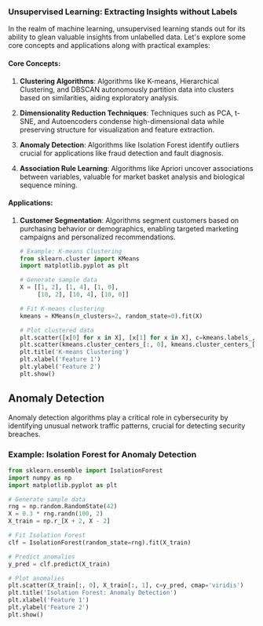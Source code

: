 ### Unsupervised Learning: Extracting Insights without Labels

In the realm of machine learning, unsupervised learning stands out for its ability to glean valuable insights from unlabelled data. Let's explore some core concepts and applications along with practical examples:

#### Core Concepts:

1. **Clustering Algorithms**: Algorithms like K-means, Hierarchical Clustering, and DBSCAN autonomously partition data into clusters based on similarities, aiding exploratory analysis.

2. **Dimensionality Reduction Techniques**: Techniques such as PCA, t-SNE, and Autoencoders condense high-dimensional data while preserving structure for visualization and feature extraction.

3. **Anomaly Detection**: Algorithms like Isolation Forest identify outliers crucial for applications like fraud detection and fault diagnosis.

4. **Association Rule Learning**: Algorithms like Apriori uncover associations between variables, valuable for market basket analysis and biological sequence mining.

#### Applications:

1. **Customer Segmentation**: Algorithms segment customers based on purchasing behavior or demographics, enabling targeted marketing campaigns and personalized recommendations.

   ```python
   # Example: K-means Clustering
   from sklearn.cluster import KMeans
   import matplotlib.pyplot as plt
   
   # Generate sample data
   X = [[1, 2], [1, 4], [1, 0],
        [10, 2], [10, 4], [10, 0]]
   
   # Fit K-means clustering
   kmeans = KMeans(n_clusters=2, random_state=0).fit(X)
   
   # Plot clustered data
   plt.scatter([x[0] for x in X], [x[1] for x in X], c=kmeans.labels_, cmap='viridis')
   plt.scatter(kmeans.cluster_centers_[:, 0], kmeans.cluster_centers_[:, 1], marker='x', c='r', s=100)
   plt.title('K-means Clustering')
   plt.xlabel('Feature 1')
   plt.ylabel('Feature 2')
   plt.show()

## Anomaly Detection

Anomaly detection algorithms play a critical role in cybersecurity by identifying unusual network traffic patterns, crucial for detecting security breaches.

### Example: Isolation Forest for Anomaly Detection

```python
from sklearn.ensemble import IsolationForest
import numpy as np
import matplotlib.pyplot as plt

# Generate sample data
rng = np.random.RandomState(42)
X = 0.3 * rng.randn(100, 2)
X_train = np.r_[X + 2, X - 2]

# Fit Isolation Forest
clf = IsolationForest(random_state=rng).fit(X_train)

# Predict anomalies
y_pred = clf.predict(X_train)

# Plot anomalies
plt.scatter(X_train[:, 0], X_train[:, 1], c=y_pred, cmap='viridis')
plt.title('Isolation Forest: Anomaly Detection')
plt.xlabel('Feature 1')
plt.ylabel('Feature 2')
plt.show()







